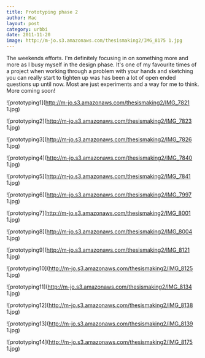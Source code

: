 ```yaml
---
title: Prototyping phase 2
author: Mac
layout: post
category: urbbi
date: 2011-11-20
image: http://m-jo.s3.amazonaws.com/thesismaking2/IMG_8175 1.jpg
---
```


The weekends efforts. I'm definitely focusing in on something more and more as I busy myself in the design phase. It's one of my favourite times of a project when working through a problem with your hands and sketching you can really start to tighten up was has been a lot of open ended questions up until now. Most are just experiments and a way for me to think. More coming soon!

<span>![prototyping1](http://m-jo.s3.amazonaws.com/thesismaking2/IMG_7821 1.jpg)</span>

<span>![prototyping2](http://m-jo.s3.amazonaws.com/thesismaking2/IMG_7823 1.jpg)</span>

<span>![prototyping3](http://m-jo.s3.amazonaws.com/thesismaking2/IMG_7826 1.jpg)</span>

<span>![prototyping4](http://m-jo.s3.amazonaws.com/thesismaking2/IMG_7840 1.jpg)</span>

<span>![prototyping5](http://m-jo.s3.amazonaws.com/thesismaking2/IMG_7841 1.jpg)</span>

<span>![prototyping6](http://m-jo.s3.amazonaws.com/thesismaking2/IMG_7997 1.jpg)</span>

<span>![prototyping7](http://m-jo.s3.amazonaws.com/thesismaking2/IMG_8001 1.jpg)</span>

<span>![prototyping8](http://m-jo.s3.amazonaws.com/thesismaking2/IMG_8004 1.jpg)</span>

<span>![prototyping9](http://m-jo.s3.amazonaws.com/thesismaking2/IMG_8121 1.jpg)</span>

<span>![prototyping10](http://m-jo.s3.amazonaws.com/thesismaking2/IMG_8125 1.jpg)</span>

<span>![prototyping11](http://m-jo.s3.amazonaws.com/thesismaking2/IMG_8134 1.jpg)</span>

<span>![prototyping12](http://m-jo.s3.amazonaws.com/thesismaking2/IMG_8138 1.jpg)</span>

<span>![prototyping13](http://m-jo.s3.amazonaws.com/thesismaking2/IMG_8139 1.jpg)</span>

<span>![prototyping14](http://m-jo.s3.amazonaws.com/thesismaking2/IMG_8175 1.jpg)</span>

